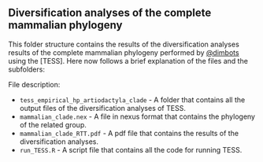Diversification analyses of the complete mammalian phylogeny
--------------

This folder structure contains the results of the diversification analyses results of the complete mammalian phylogeny
performed by [@dimbots](http://github.com/dimbots) using the [TESS].
Here now follows a brief explanation of the files and the subfolders:

File description:

- `tess_empirical_hp_artiodactyla_clade` - A folder that contains all the output files of the diversification analyses of TESS.
- `mammalian_clade.nex` - A file in nexus format that contains the phylogeny of the related group.
- `mammalian_clade_RTT.pdf` - A pdf file that contains the results of the diversification analyses.
- `run_TESS.R` - A script file that contains all the code for running TESS.
